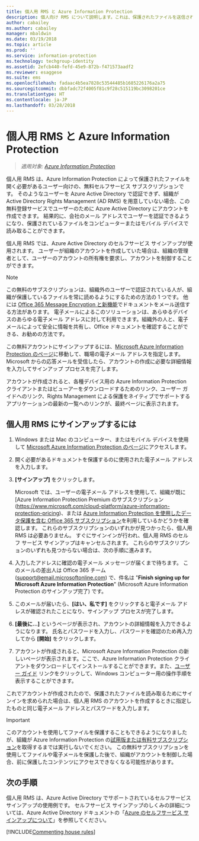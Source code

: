 ```yaml
---
title: 個人用 RMS と Azure Information Protection
description: 個人向け RMS について説明します。これは、保護されたファイルを送信されているものの、IT 部門が Azure でユーザー用のアカウントを管理していないために認証されないユーザー向けの、無料のセルフサービス サブスクリプションです。
author: cabailey
ms.author: cabailey
manager: mbaldwin
ms.date: 03/19/2018
ms.topic: article
ms.prod: ''
ms.service: information-protection
ms.technology: techgroup-identity
ms.assetid: 2efcb440-fefd-45e9-872b-f471573aadf2
ms.reviewer: esaggese
ms.suite: ems
ms.openlocfilehash: fadaac4b5ea7828c53544485b1685226176a2a75
ms.sourcegitcommit: dbbfadc72f4005f81c9f28c515119bc3098201ce
ms.translationtype: HT
ms.contentlocale: ja-JP
ms.lasthandoff: 03/28/2018
---
```

# <a name="rms-for-individuals-and-azure-information-protection"></a>個人用 RMS と Azure Information Protection

>*適用対象: [Azure Information Protection](https://azure.microsoft.com/pricing/details/information-protection)*

個人用 RMS は、Azure Information Protection によって保護されたファイルを開く必要があるユーザー向けの、無料セルフサービス サブスクリプションです。 そのようなユーザーを Azure Active Directory で認証できず、組織が Active Directory Rights Management (AD RMS) を用意していない場合、この無料登録サービスでユーザーのために Azure Active Directory にアカウントを作成できます。 結果的に、会社のメール アドレスでユーザーを認証できるようになり、保護されているファイルをコンピューターまたはモバイル デバイスで読み取ることができます。

個人用 RMS では、Azure Active Directory のセルフサービス サインアップが使用されます。 ユーザーが組織のアカウントを作成していた場合は、組織の管理者として、ユーザーのアカウントの所有権を要求し、アカウントを制御することができます。 


> [!NOTE]
> この無料のサブスクリプションは、組織外のユーザーで認証されている人が、組織が保護しているファイルを常に読めるようにするための方法の 1 つです。 他には [Office 365 Message Encryption と新機能](https://support.office.com/article/7ff0c040-b25c-4378-9904-b1b50210d00e)でドキュメントをメール送信する方法があります。 電子メールによるこのソリューションは、あらゆるデバイスのあらゆる電子メール アドレスに対して利用できます。組織外の人と、電子メールによって安全に情報を共有し、Office ドキュメントを確認することができる、お勧めの方法です。 

この無料アカウントにサインアップするには、[Microsoft Azure Information Protection のページ](https://aka.ms/rms-signup)に移動して、職場の電子メール アドレスを指定します。 Microsoft からの応答メールを受信したら、アカウントの作成に必要な詳細情報を入力してサインアップ プロセスを完了します。 

アカウントが作成されると、各種デバイス用の Azure Information Protection クライアントまたはビューアーをダウンロードするためのリンク、ユーザー ガイドへのリンク、Rights Management による保護をネイティブでサポートするアプリケーションの最新の一覧へのリンクが、最終ページに表示されます。 

## <a name="to-sign-up-for-rms-for-individuals"></a>個人用 RMS にサインアップするには

1. Windows または Mac のコンピューター、またはモバイル デバイスを使用して [Microsoft Azure Information Protection のページ](https://aka.ms/rms-signup)にアクセスします。

2. 開く必要があるドキュメントを保護するのに使用された電子メール アドレスを入力します。

3. **[サインアップ]** をクリックします。

    Microsoft では、ユーザーの電子メール アドレスを使用して、組織が既に [Azure Information Protection Premium のサブスクリプション(https://www.microsoft.com/cloud-platform/azure-information-protection-pricing)、または [Azure Information Protection を使用したデータ保護を含む Office 365 サブスクリプション](http://download.microsoft.com/download/E/C/F/ECF42E71-4EC0-48FF-AA00-577AC14D5B5C/Azure_Information_Protection_licensing_datasheet_EN-US.pdf)を利用しているかどうかを確認します。 これらのサブスクリプションのいずれかが見つかったら、個人用 RMS は必要ありません。 すぐにサインインが行われ、個人用 RMS のセルフ サービス サインアップはキャンセルされます。 これらのサブスクリプションのいずれも見つからない場合は、次の手順に進みます。

4. 入力したアドレスに確認の電子メール メッセージが届くまで待ちます。 このメールの差出人は Office 365 チーム (support@email.microsoftonline.com) で、件名は "**Finish signing up for Microsoft Azure Information Protection**" (Microsoft Azure Information Protection のサインアップ完了) です。

5. このメールが届いたら、**[はい、私です]** をクリックすると電子メール アドレスが確認されたことになり、サインアップ プロセスが完了します。

6. **[最後に...]** というページが表示され、アカウントの詳細情報を入力できるようになります。 氏名とパスワードを入力し、パスワードを確認のため再入力してから **[開始]** をクリックします。

7. アカウントが作成されると、Microsoft Azure Information Protection の新しいページが表示されます。ここで、Azure Information Protection クライアントをダウンロードしてインストールすることができます。また、[ユーザー ガイド](../rms-client/client-user-guide.md) リンクをクリックして、Windows コンピューター用の操作手順を表示することができます。

これでアカウントが作成されたので、保護されたファイルを読み取るためにサインインを求められた場合は、個人用 RMS のアカウントを作成するときに指定したものと同じ電子メール アドレスとパスワードを入力します。

> [!IMPORTANT]
> このアカウントを使用してファイルを保護することもできるようになりましたが、組織が Azure Information Protection の[試用版または有料サブスクリプション](https://azure.microsoft.com/pricing/details/information-protection/)を取得するまでは実行しないでください。 この無料サブスクリプションを使用してファイルや電子メールを保護した後で、組織がアカウントを制御した場合、前に保護したコンテンツにアクセスできなくなる可能性があります。


## <a name="next-steps"></a>次の手順
個人用 RMS は、Azure Active Directory でサポートされているセルフサービス サインアップの使用例です。 セルフサービス サインアップのしくみの詳細については、Azure Active Directory ドキュメントの「[Azure のセルフサービス サインアップについて](/active-directory/active-directory-self-service-signup)」を参照してください。

[!INCLUDE[Commenting house rules](../includes/houserules.md)]
